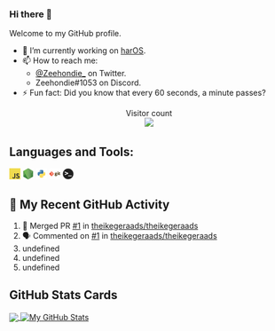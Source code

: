 ### Hi there 👋

Welcome to my GitHub profile.

- 🔭 I’m currently working on [harOS](https://github.com/thgeraads/harOS).
- 📫 How to reach me: 
  - [@Zeehondie_](https://twitter.com/@Zeehondie_) on Twitter.
  - Zeehondie#1053 on Discord.
- ⚡ Fun fact: Did you know that every 60 seconds, a minute passes?

<p align="center"> 
  Visitor count<br>
  <img src="https://profile-counter.glitch.me/theikegeraads/count.svg" />
</p>

## **Languages and Tools:**
<code><img height="20" src="https://raw.githubusercontent.com/github/explore/80688e429a7d4ef2fca1e82350fe8e3517d3494d/topics/javascript/javascript.png"></code>
<code><img height="20" src="https://raw.githubusercontent.com/github/explore/80688e429a7d4ef2fca1e82350fe8e3517d3494d/topics/nodejs/nodejs.png"></code>
<code><img height="20" src="https://raw.githubusercontent.com/github/explore/80688e429a7d4ef2fca1e82350fe8e3517d3494d/topics/python/python.png"></code>
<code><img height="20" src="https://raw.githubusercontent.com/github/explore/80688e429a7d4ef2fca1e82350fe8e3517d3494d/topics/git/git.png"></code>
<code><img height="20" src="https://raw.githubusercontent.com/github/explore/80688e429a7d4ef2fca1e82350fe8e3517d3494d/topics/terminal/terminal.png"></code>

## 🔔 My Recent GitHub Activity
<!--START_SECTION:activity-->
1. 🎉 Merged PR [#1](https://github.com/theikegeraads/theikegeraads/pull/1) in [theikegeraads/theikegeraads](https://github.com/theikegeraads/theikegeraads)
2. 🗣 Commented on [#1](https://github.com/theikegeraads/theikegeraads/issues/1) in [theikegeraads/theikegeraads](https://github.com/theikegeraads/theikegeraads)
3. undefined
4. undefined
5. undefined
<!--END_SECTION:activity-->

## GitHub Stats Cards
<a href="https://github.com/thgeraads/thgeraads">
  <img align="center" src="https://github-readme-stats.vercel.app/api/top-langs/?username=thgeraads&title_color=ffffff&text_color=c9cacc&icon_color=2bbc8a&bg_color=1d1f21" />
</a>
<a href="https://github.com/thgeraads/thgeraads">
  <img align="center" src="https://github-readme-stats.vercel.app/api?username=thgeraads&show_icons=true&line_height=40&count_private=true&title_color=ffffff&text_color=c9cacc&icon_color=2bbc8a&bg_color=1d1f21" alt="My GitHub Stats" />
</a>
